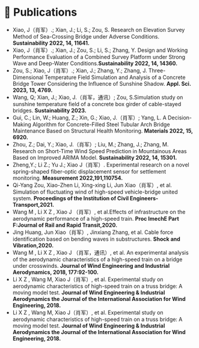 
# 📝 Publications 
<!--
<div class='paper-box'><div class='paper-box-image'><div><div class="badge">CVPR 2016</div><img src='images/500x300.png' alt="sym" width="100%"></div></div>
<div class='paper-box-text' markdown="1">

[Deep Residual Learning for Image Recognition](https://openaccess.thecvf.com/content_cvpr_2016/papers/He_Deep_Residual_Learning_CVPR_2016_paper.pdf)

**Kaiming He**, Xiangyu Zhang, Shaoqing Ren, Jian Sun

[**Project**](https://scholar.google.com/citations?view_op=view_citation&hl=zh-CN&user=DhtAFkwAAAAJ&citation_for_view=DhtAFkwAAAAJ:ALROH1vI_8AC) <strong><span class='show_paper_citations' data='DhtAFkwAAAAJ:ALROH1vI_8AC'></span></strong>
- Lorem ipsum dolor sit amet, consectetur adipiscing elit. Vivamus ornare aliquet ipsum, ac tempus justo dapibus sit amet. 
</div>
</div>
-->
- Xiao, J（肖军）.; Xian, J.; Li, S.; Zou, S. Research on Elevation Survey Method of Sea-Crossing Bridge under Adverse Conditions. **Sustainability 2022, 14, 11641.**
- Xiao, J（肖军）.; Xian, J.; Zou, S.; Li, S.; Zhang, Y. Design and Working Performance Evaluation of a Combined Survey Platform under Strong Wave and Deep-Water Conditions.**Sustainability 2022, 14, 14360.**
- Zou, S.; Xiao, J（肖军）.; Xian, J.; Zhang, Y.; Zhang, J. Three-Dimensional Temperature Field Simulation and Analysis of a Concrete Bridge Tower Considering the Influence of Sunshine Shadow. **Appl. Sci. 2023, 13, 4769.**
- Wang, Q; Xian, J.; Xiao, J.（肖军，通讯）; Zou, S.Simulation study on sunshine temperature field of a concrete box girder of cable-stayed bridges. **Sustainability 2023.**
- Gui, C.; Lin, W.; Huang, Z.; Xin, G.; Xiao, J.（肖军）; Yang, L. A Decision-Making Algorithm for Concrete-Filled Steel Tubular Arch Bridge Maintenance Based on Structural Health Monitoring. **Materials 2022, 15, 6920.**
- Zhou, Z.; Dai, Y.; Xiao, J.（肖军）; Liu, M.; Zhang, J.; Zhang, M. Research on Short-Time Wind Speed Prediction in Mountainous Areas Based on Improved ARIMA Model. **Sustainability 2022, 14, 15301.**
- Zheng,Y.; Li Z.; Yu J.; Xiao J（肖军）. Experimental research on a novel spring-shaped fiber-optic displacement sensor for settlement monitoring. **Measurement 2022,191,110754.**
- Qi-Yang Zou, Xiao-Zhen Li, Xing-xing Li, Jun Xiao（肖军）, et al. Simulation of fluctuating wind of high-speed vehicle-bridge united system. **Proceedings of the Institution of Civil Engineers-Transport,2021.**
- Wang M , Li X Z , Xiao J （肖军）, et al.Effects of infrastructure on the aerodynamic performance of a high-speed train. **Proc ImechE Part F:Journal of Rail and Rapid Transit,2020.**
- Jing Huang, Jun Xiao（肖军）, Jinxiang Zhang, et al. Cable force identification based on bending waves in substructures. **Shock and Vibration,2020.**
- Wang M , Li X Z , Xiao J （肖军，通讯）, et al. An experimental analysis of the aerodynamic characteristics of a high-speed train on a bridge under crosswinds. **Journal of Wind Engineering and Industrial Aerodynamics, 2018, 177:92-100.**
- Li X Z , Wang M, Xiao J（肖军）, et al. Experimental study on aerodynamic characteristics of high-speed train on a truss bridge: A moving model test. **Journal of Wind Engineering & Industrial Aerodynamics the Journal of the International Association for Wind Engineering, 2018.**
- Li X Z , Wang M, Xiao J（肖军）, et al. Experimental study on aerodynamic characteristics of high-speed train on a truss bridge: A moving model test. **Journal of Wind Engineering & Industrial Aerodynamics the Journal of the International Association for Wind Engineering, 2018.**
